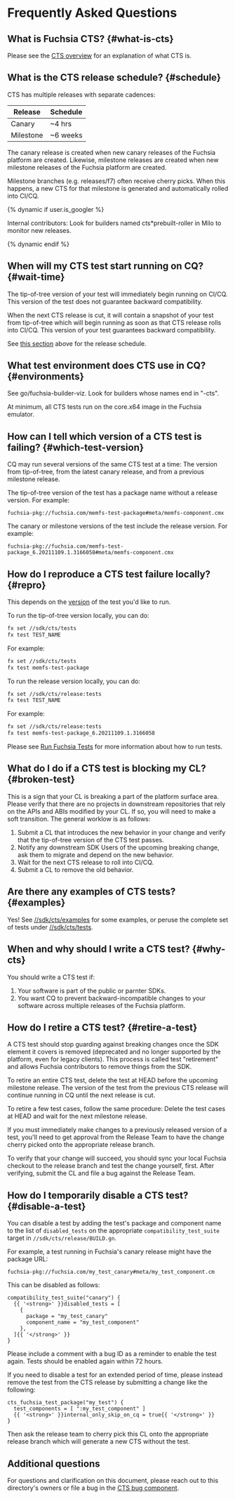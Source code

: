 # Frequently Asked Questions

## What is Fuchsia CTS? {#what-is-cts}

Please see the [CTS overview] for an explanation of what CTS is.

## What is the CTS release schedule? {#schedule}

CTS has multiple releases with separate cadences:

| Release  | Schedule |
|----------|----------|
| Canary   | ~4 hrs   |
| Milestone| ~6 weeks |

The canary release is created when new canary releases of the Fuchsia platform
are created. Likewise, milestone releases are created when new milestone releases
of the Fuchsia platform are created.

Milestone branches (e.g. releases/f7) often receive cherry picks. When this
happens, a new CTS for that milestone is generated and automatically rolled
into CI/CQ.

{% dynamic if user.is_googler %}

Internal contributors: Look for builders named cts*prebuilt-roller in Milo
to monitor new releases.

{% dynamic endif %}

## When will my CTS test start running on CQ? {#wait-time}

The tip-of-tree version of your test will immediately begin running on CI/CQ.
This version of the test does not guarantee backward compatibility.

When the next CTS release is cut, it will contain a snapshot of your test from
tip-of-tree which will begin running as soon as that CTS release rolls into
CI/CQ.  This version of your test guarantees backward compatibility.

See [this section](#schedule) above for the release schedule.

## What test environment does CTS use in CQ? {#environments}

See go/fuchsia-builder-viz. Look for builders whose names end in "-cts".

At minimum, all CTS tests run on the core.x64 image in the Fuchsia emulator.

## How can I tell which version of a CTS test is failing? {#which-test-version}

CQ may run several versions of the same CTS test at a time: The version from
tip-of-tree, from the latest canary release, and from a previous milestone
release.

The tip-of-tree version of the test has a package name without a release version.
For example:

```
fuchsia-pkg://fuchsia.com/memfs-test-package#meta/memfs-component.cmx
```

The canary or milestone versions of the test include the release version. For
example:

```
fuchsia-pkg://fuchsia.com/memfs-test-package_6.20211109.1.3166058#meta/memfs-component.cmx
```


## How do I reproduce a CTS test failure locally? {#repro}

This depends on the [version](#which-test-version) of the test you'd like to run.

To run the tip-of-tree version locally, you can do:

```sh
fx set //sdk/cts/tests
fx test TEST_NAME
```

For example:

```sh
fx set //sdk/cts/tests
fx test memfs-test-package
```

To run the release version locally, you can do:

```sh
fx set //sdk/cts/release:tests
fx test TEST_NAME
```

For example:

```sh
fx set //sdk/cts/release:tests
fx test memfs-test-package_6.20211109.1.3166058
```

Please see [Run Fuchsia Tests] for more information about how to run
tests.

## What do I do if a CTS test is blocking my CL? {#broken-test}

This is a sign that your CL is breaking a part of the platform surface area.
Please verify that there are no projects in downstream repositories that rely
on the APIs and ABIs modified by your CL. If so, you will need to make a
soft transition. The general worklow is as follows:

1. Submit a CL that introduces the new behavior in your change and verify that
   the tip-of-tree version of the CTS test passes.
1. Notify any downstream SDK Users of the upcoming breaking change, ask them to
   migrate and depend on the new behavior.
1. Wait for the next CTS release to roll into CI/CQ.
1. Submit a CL to remove the old behavior.

## Are there any examples of CTS tests? {#examples}

Yes!  See [//sdk/cts/examples] for some examples, or peruse the complete set
of tests under [//sdk/cts/tests].

## When and why should I write a CTS test? {#why-cts}

You should write a CTS test if:

1. Your software is part of the public or parnter SDKs.
2. You want CQ to prevent backward-incompatible changes to your software
   across multiple releases of the Fuchsia platform.

## How do I retire a CTS test? {#retire-a-test}

A CTS test should stop guarding against breaking changes once the SDK element
it covers is removed (deprecated and no longer supported by the platform, even
for legacy clients). This process is called test "retirement" and allows Fuchsia
contributors to remove things from the SDK.

To retire an entire CTS test, delete the test at HEAD before the upcoming
milestone release. The version of the test from the previous CTS release will
continue running in CQ until the next release is cut.

To retire a few test cases, follow the same procedure: Delete the test cases at
HEAD and wait for the next milestone release.

If you must immediately make changes to a previously released version of a test,
you'll need to get approval from the Release Team to have the change cherry
picked onto the appropriate release branch.

To verify that your change will succeed, you should sync your local Fuchsia
checkout to the release branch and test the change yourself, first.  After
verifying, submit the CL and file a bug against the Release Team.

## How do I temporarily disable a CTS test? {#disable-a-test}

You can disable a test by adding the test's package and component name to the list
of `disabled_tests` on the appropriate `compatibility_test_suite` target in
`//sdk/cts/release/BUILD.gn`.

For example, a test running in Fuchsia's canary release might have the package
URL:

```
fuchsia-pkg://fuchsia.com/my_test_canary#meta/my_test_component.cm
```

This can be disabled as follows:

```
compatibility_test_suite("canary") {
  {{ '<strong>' }}disabled_tests = [
    {
      package = "my_test_canary"
      component_name = "my_test_component"
    },
  ]{{ '</strong>' }}
}
```

Please include a comment with a bug ID as a reminder to enable the test again.
Tests should be enabled again within 72 hours.

If you need to disable a test for an extended period of time, please instead
remove the test from the CTS release by submitting a change like the following:

```
cts_fuchsia_test_package("my_test") {
  test_components = [ ":my_test_component" ]
  {{ '<strong>' }}internal_only_skip_on_cq = true{{ '</strong>' }}
}
```

Then ask the release team to cherry pick this CL onto the appropriate release
branch which will generate a new CTS without the test.

## Additional questions

For questions and clarification on this document, please reach out to this
directory's owners or file a bug in the [CTS bug component].


[CTS bug component]: https://bugs.fuchsia.dev/p/fuchsia/templates/detail?saved=1&template=Fuchsia%20Compatibility%20Test%20Suite%20%28CTS%29&ts=1627669234
[CTS overview]: development/testing/cts/overview.md
[Run Fuchsia Tests]: development/testing/run_fuchsia_tests.md
[//sdk/cts/examples]: https://fuchsia.googlesource.com/fuchsia/+/refs/heads/main/sdk/cts/examples/
[//sdk/cts/tests]: https://fuchsia.googlesource.com/fuchsia/+/refs/heads/main/sdk/cts/tests/
